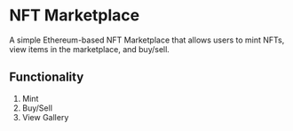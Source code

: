# NFT Marketplace

A simple Ethereum-based NFT Marketplace that allows users to mint NFTs, view items in the marketplace, and buy/sell.

## Functionality

1. Mint
2. Buy/Sell
3. View Gallery
